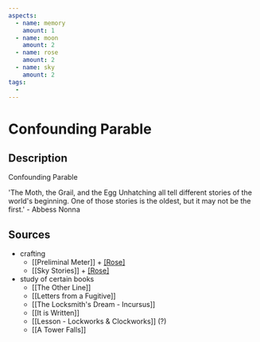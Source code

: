 ```yaml
---
aspects: 
  - name: memory
    amount: 1
  - name: moon
    amount: 2
  - name: rose
    amount: 2
  - name: sky
    amount: 2
tags:
  - 
---
```


# Confounding Parable

## Description
Confounding Parable

'The Moth, the Grail, and the Egg Unhatching all tell different stories of the world's beginning. One of those stories is the oldest, but it may not be the first.' - Abbess Nonna
## Sources
- crafting
	- [[Preliminal Meter]] + [[Rose]](5)
	- [[Sky Stories]] + [[Rose]](5)
- study of certain books 
	- [[The Other Line]]
	- [[Letters from a Fugitive]]
	- [[The Locksmith's Dream - Incursus]]
	- [[It is Written]]
	- [[Lesson - Lockworks & Clockworks]] (?)
	- [[A Tower Falls]]